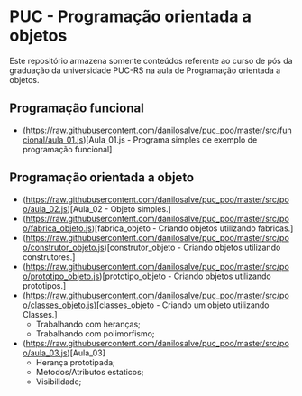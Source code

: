 # PUC - Programação orientada a objetos
Este repositório armazena somente conteúdos referente ao curso de pós da graduação da universidade PUC-RS na aula de Programação orientada a objetos.

## Programação funcional
* (https://raw.githubusercontent.com/danilosalve/puc_poo/master/src/funcional/aula_01.js)[Aula_01.js - Programa simples de exemplo de programação funcional]

## Programação orientada a objeto
* (https://raw.githubusercontent.com/danilosalve/puc_poo/master/src/poo/aula_02.js)[Aula_02 - Objeto simples.]
* (https://raw.githubusercontent.com/danilosalve/puc_poo/master/src/poo/fabrica_objeto.js)[fabrica_objeto - Criando objetos utilizando fabricas.]
* (https://raw.githubusercontent.com/danilosalve/puc_poo/master/src/poo/construtor_objeto.js)[construtor_objeto - Criando objetos utilizando construtores.]
* (https://raw.githubusercontent.com/danilosalve/puc_poo/master/src/poo/prototipo_objeto.js)[prototipo_objeto - Criando objetos utilizando prototipos.]
* (https://raw.githubusercontent.com/danilosalve/puc_poo/master/src/poo/classes_objeto.js)[classes_objeto - Criando um objeto utilizando Classes.]
    * Trabalhando com heranças;
    * Trabalhando com polimorfismo;
* (https://raw.githubusercontent.com/danilosalve/puc_poo/master/src/poo/aula_03.js)[Aula_03]
    * Herança prototipada;
    * Metodos/Atributos estaticos;
    * Visibilidade;